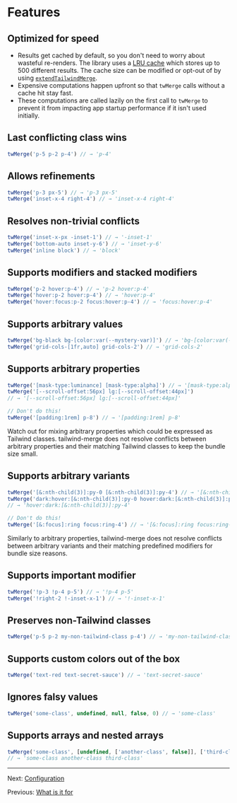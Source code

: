 # Features

## Optimized for speed

-   Results get cached by default, so you don't need to worry about wasteful re-renders. The library uses a [LRU cache](<https://en.wikipedia.org/wiki/Cache_replacement_policies#Least_recently_used_(LRU)>) which stores up to 500 different results. The cache size can be modified or opt-out of by using [`extendTailwindMerge`](./api-reference.md#extendtailwindmerge).
-   Expensive computations happen upfront so that `twMerge` calls without a cache hit stay fast.
-   These computations are called lazily on the first call to `twMerge` to prevent it from impacting app startup performance if it isn't used initially.

## Last conflicting class wins

```ts
twMerge('p-5 p-2 p-4') // → 'p-4'
```

## Allows refinements

```ts
twMerge('p-3 px-5') // → 'p-3 px-5'
twMerge('inset-x-4 right-4') // → 'inset-x-4 right-4'
```

## Resolves non-trivial conflicts

```ts
twMerge('inset-x-px -inset-1') // → '-inset-1'
twMerge('bottom-auto inset-y-6') // → 'inset-y-6'
twMerge('inline block') // → 'block'
```

## Supports modifiers and stacked modifiers

```ts
twMerge('p-2 hover:p-4') // → 'p-2 hover:p-4'
twMerge('hover:p-2 hover:p-4') // → 'hover:p-4'
twMerge('hover:focus:p-2 focus:hover:p-4') // → 'focus:hover:p-4'
```

## Supports arbitrary values

```ts
twMerge('bg-black bg-[color:var(--mystery-var)]') // → 'bg-[color:var(--mystery-var)]'
twMerge('grid-cols-[1fr,auto] grid-cols-2') // → 'grid-cols-2'
```

## Supports arbitrary properties

```ts
twMerge('[mask-type:luminance] [mask-type:alpha]') // → '[mask-type:alpha]'
twMerge('[--scroll-offset:56px] lg:[--scroll-offset:44px]')
// → '[--scroll-offset:56px] lg:[--scroll-offset:44px]'

// Don't do this!
twMerge('[padding:1rem] p-8') // → '[padding:1rem] p-8'
```

Watch out for mixing arbitrary properties which could be expressed as Tailwind classes. tailwind-merge does not resolve conflicts between arbitrary properties and their matching Tailwind classes to keep the bundle size small.

## Supports arbitrary variants

```ts
twMerge('[&:nth-child(3)]:py-0 [&:nth-child(3)]:py-4') // → '[&:nth-child(3)]:py-4'
twMerge('dark:hover:[&:nth-child(3)]:py-0 hover:dark:[&:nth-child(3)]:py-4')
// → 'hover:dark:[&:nth-child(3)]:py-4'

// Don't do this!
twMerge('[&:focus]:ring focus:ring-4') // → '[&:focus]:ring focus:ring-4'
```

Similarly to arbitrary properties, tailwind-merge does not resolve conflicts between arbitrary variants and their matching predefined modifiers for bundle size reasons.

## Supports important modifier

```ts
twMerge('!p-3 !p-4 p-5') // → '!p-4 p-5'
twMerge('!right-2 !-inset-x-1') // → '!-inset-x-1'
```

## Preserves non-Tailwind classes

```ts
twMerge('p-5 p-2 my-non-tailwind-class p-4') // → 'my-non-tailwind-class p-4'
```

## Supports custom colors out of the box

```ts
twMerge('text-red text-secret-sauce') // → 'text-secret-sauce'
```

## Ignores falsy values

```ts
twMerge('some-class', undefined, null, false, 0) // → 'some-class'
```

## Supports arrays and nested arrays

```ts
twMerge('some-class', [undefined, ['another-class', false]], ['third-class'])
// → 'some-class another-class third-class'
```

---

Next: [Configuration](./configuration.md)

Previous: [What is it for](./what-is-it-for.md)
